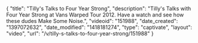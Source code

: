 {
    "title": "Tilly's Talks to Four Year Strong",
    "description": "Tilly's Talks with Four Year Strong at Vans Warped Tour 2012. Have a watch and see how these dudes Make Some Noise.",
    "videoid": "151988",
    "date_created": "1397072632",
    "date_modified": "1418181274",
    "type": "captivate",
    "layout": "video",
    "url": "\/v\/tilly-s-talks-to-four-year-strong\/151988"
}